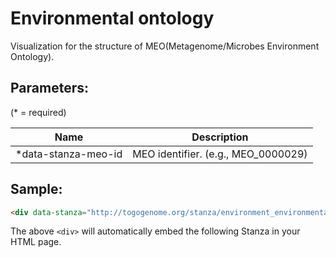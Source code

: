 Environmental ontology
======================

Visualization for the structure of MEO(Metagenome/Microbes Environment Ontology).

## Parameters:

(* = required)

| Name                | Description                         |
|---------------------|-------------------------------------|
| *data-stanza-meo-id | MEO identifier. (e.g., MEO_0000029) |

## Sample:

```html
<div data-stanza="http://togogenome.org/stanza/environment_environmental_ontology/" meo_id="MEO_0000029"></div>
```

The above `<div>` will automatically embed the following Stanza in your HTML page.

<div data-stanza="/stanza/environment_environmental_ontology/" meo_id="MEO_0000029"></div>
